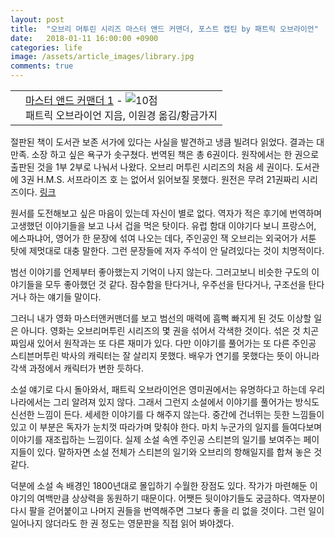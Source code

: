 ```yaml
---
layout: post
title:  "오브리 머투린 시리즈 마스터 앤드 커맨더, 포스트 캡틴 by 패트릭 오브라이언"
date:   2018-01-11 16:00:00 +0900
categories: life
image: /assets/article_images/library.jpg
comments: true
---
```


<div class="ttbReview"><table><tbody><tr><td><a href="http://www.aladin.co.kr/shop/wproduct.aspx?ItemId=2588498&amp;ttbkey=ttbgsong791557003&amp;COPYPaper=1" target="_blank"><img src="http://image.aladin.co.kr/product/258/84/cover/8960171832_1.jpg" alt="" border="0"/></a></td><td align="left"  style="vertical-align:top;"><a href="http://www.aladin.co.kr/shop/wproduct.aspx?ItemId=2588498&amp;ttbkey=ttbgsong791557003&amp;COPYPaper=1" target="_blank" class="aladdin_title">마스터 앤드 커맨더 1</a> - <img src="http://image.aladin.co.kr/img/common/star_s10.gif" border="0" alt="10점" /><br/>패트릭 오브라이언 지음, 이원경 옮김/황금가지</td></tr></tbody></table></div>

절판된 책이 도서관 보존 서가에 있다는 사실을 발견하고 냉큼 빌려다 읽었다. 결과는 대만족. 소장 하고 싶은 욕구가 솟구쳤다. 번역된 책은 총 6권이다. 원작에서는 한 권으로 출판된 것을 1부 2부로 나눠서 나왔다. 오브리 머투린 시리즈의 처음 세 권이다. 도서관에 3권 H.M.S. 서프라이즈 호 는 없어서 읽어보질 못했다. 원전은 무려 21권짜리 시리즈이다. [링크](https://www.amazon.com/Aubrey-Maturin-Novels-21-Book/dp/B00VZIQ94C/ref=sr_1_1_ha?s=digital-text&ie=UTF8&qid=1515566639&sr=1-1&keywords=patrick+obrian+aubrey+maturin+series)

원서를 도전해보고 싶은 마음이 있는데 자신이 별로 없다. 역자가 적은 후기에 번역하며 고생했던 이야기들을 보고 나서 겁을 먹은 탓이다. 유럽 함대 이야기다 보니 프랑스어, 에스파냐어, 영어가 한 문장에 섞여 나오는 데다, 주인공인 잭 오브리는 외국어가 서툰 탓에 제멋대로 대충 말한다. 그런 문장들에 저자 주석이 안 달려있다는 것이 치명적이다.

범선 이야기를 언제부터 좋아했는지 기억이 나지 않는다. 그러고보니 비슷한 구도의 이야기들을 모두 좋아했던 것 같다. 잠수함을 탄다거나, 우주선을 탄다거나, 구조선을 탄다거나 하는 얘기들 말이다.

그러니 내가 영화 마스터앤커맨더를 보고 범선의 매력에 흠뻑 빠지게 된 것도 이상할 일은 아니다. 영화는 오브리머투린 시리즈의 몇 권을 섞어서 각색한 것이다. 섞은 것 치곤 짜임새 있어서 원작과는 또 다른 재미가 있다. 다만 이야기를 풀어가는 또 다른 주인공 스티븐머투린 박사의 캐릭터는 잘 살리지 못했다. 배우가 연기를 못했다는 뜻이 아니라 각색 과정에서 캐릭터가 변한 듯하다.

소설 얘기로 다시 돌아와서, 패트릭 오브라이언은 영미권에서는 유명하다고 하는데 우리나라에서는 그리 알려져 있지 않다. 그래서 그런지 소설에서 이야기를 풀어가는 방식도 신선한 느낌이 든다. 세세한 이야기를 다 해주지 않는다. 중간에 건너뛰는 듯한 느낌들이 있고 이 부분은 독자가 눈치껏 따라가며 맞춰야 한다. 마치 누군가의 일지를 들여다보며 이야기를 재조립하는 느낌이다. 실제 소설 속엔 주인공 스티븐의 일기를 보여주는 페이지들이 있다. 말하자면 소설 전체가 스티븐의 일기와 오브리의 항해일지를 합쳐 놓은 것 같다.

덕분에 소설 속 배경인 1800년대로 몰입하기 수월한 장점도 있다. 작가가 마련해둔 이야기의 여백만큼 상상력을 동원하기 때문이다. 어쨋든 뒷이야기들도 궁금하다. 역자분이 다시 팔을 걷어붙이고 나머지 권들을 번역해주면 그보다 좋을 리 없을 것이다. 그런 일이 일어나지 않더라도 한 권 정도는 영문판을 직접 읽어 봐야겠다.



